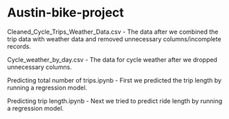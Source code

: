 # Austin-bike-project

Cleaned_Cycle_Trips_Weather_Data.csv - The data after we combined the trip data with weather data and removed unnecessary columns/incomplete records.

Cycle_weather_by_day.csv - The data for cycle weather after we dropped unnecessary columns.

Predicting total number of trips.ipynb - First we predicted the trip length by running a regression model.

Predicting trip length.ipynb - Next we tried to predict ride length by running a regression model.

